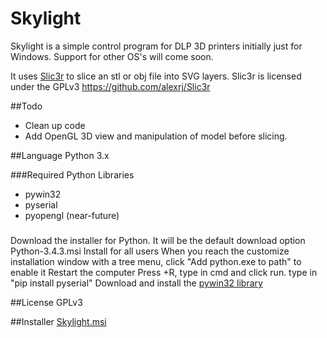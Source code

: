 # Skylight
Skylight is a simple control program for DLP 3D printers initially just for Windows. Support for other OS's will come soon.

It uses [Slic3r](http://slic3r.org/) to slice an stl or obj file into SVG layers. Slic3r is licensed under the GPLv3
https://github.com/alexrj/Slic3r

##Todo
- Clean up code
- Add OpenGL 3D view and manipulation of model before slicing.


##Language
Python 3.x

###Required Python Libraries
- pywin32
- pyserial
- pyopengl (near-future)

###

Download the installer for Python. It will be the default download option  Python-3.4.3.msi
Install for all users
When you reach the customize installation window with a tree menu, click "Add python.exe to path" to enable it
Restart the computer
Press <Start>+R, type in cmd and click run.
type in "pip install pyserial"
Download and install the [pywin32 library](http://sourceforge.net/projects/pywin32/files/pywin32/Build%20219/pywin32-219.win32-py3.4.exe/download)



##License
GPLv3

##Installer
[Skylight.msi](https://dl.dropboxusercontent.com/u/3114142/Skylight-0.261-win32.msi)
